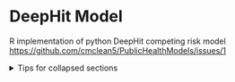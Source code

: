 # DeepHit Model
R implementation of python DeepHit competing risk model https://github.com/cmclean5/PublicHealthModels/issues/1


<details>

<summary>Tips for collapsed sections</summary>

### You can add a header

You can add text within a collapsed section. 

You can add an image or a code block, too.

```ruby
   puts "Hello World"
```

</details>


